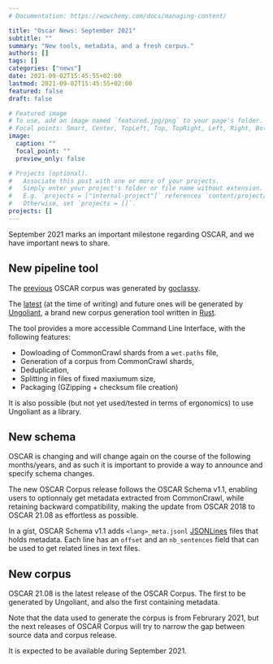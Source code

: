 ```yaml
---
# Documentation: https://wowchemy.com/docs/managing-content/

title: "Oscar News: September 2021"
subtitle: ""
summary: "New tools, metadata, and a fresh corpus."
authors: []
tags: []
categories: ["news"]
date: 2021-09-02T15:45:55+02:00
lastmod: 2021-09-02T15:45:55+02:00
featured: false
draft: false

# Featured image
# To use, add an image named `featured.jpg/png` to your page's folder.
# Focal points: Smart, Center, TopLeft, Top, TopRight, Left, Right, BottomLeft, Bottom, BottomRight.
image:
  caption: ""
  focal_point: ""
  preview_only: false

# Projects (optional).
#   Associate this post with one or more of your projects.
#   Simply enter your project's folder or file name without extension.
#   E.g. `projects = ["internal-project"]` references `content/project/deep-learning/index.md`.
#   Otherwise, set `projects = []`.
projects: []
---
```


September 2021 marks an important milestone regarding OSCAR, and we have important news to share.

## New pipeline tool

The [previous](post/oscar-2018) OSCAR corpus was generated by [goclassy](https://github.com/oscar-corpus/goclassy).

The [latest](post/oscar-21-08) (at the time of writing) and future ones will be generated by [Ungoliant](https://github.com/oscar-corpus/Ungoliant), a brand new corpus generation tool written in [Rust](https://rust-lang.org). 

The tool provides a more accessible Command Line Interface, with the following features:
- Dowloading of CommonCrawl shards from a `wet.paths` file,
- Generation of a corpus from CommonCrawl shards,
- Deduplication,
- Splitting in files of fixed maxiumum size,
- Packaging (GZipping + checksum file creation)

It is also possible (but not yet used/tested in terms of ergonomics) to use Ungoliant as a library.

## New schema

OSCAR is changing and will change again on the course of the following months/years, and as such it is important to provide a way to announce and specify schema changes.

The new OSCAR Corpus release follows the OSCAR Schema v1.1, enabling users to optionnaly get metadata extracted from CommonCrawl, while retaining backward compatibility, making the update from OSCAR 2018 to OSCAR 21.08 as effortless as possible.

In a gist, OSCAR Schema v1.1 adds `<lang>_meta.jsonl` [JSONLines](https://jsonlines.org/) files that holds metadata. Each line has an `offset` and an `nb_sentences` field that can be used to get related lines in text files.

## New corpus

OSCAR 21.08 is the latest release of the OSCAR Corpus. The first to be generated by Ungoliant, and also the first containing metadata. 

Note that the data used to generate the corpus is from Februrary 2021, but the next releases of OSCAR Corpus will try to narrow the gap between source data and corpus release. 

It is expected to be available during September 2021.